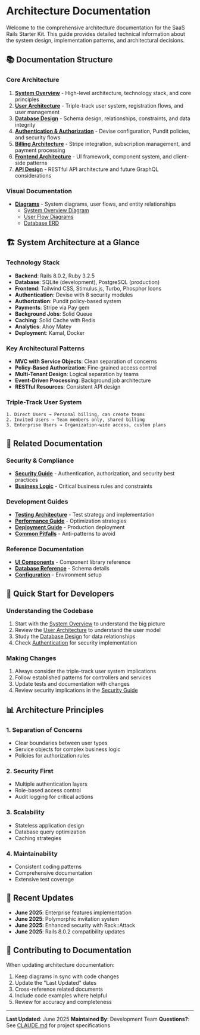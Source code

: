 # Architecture Documentation

Welcome to the comprehensive architecture documentation for the SaaS Rails Starter Kit. This guide provides detailed technical information about the system design, implementation patterns, and architectural decisions.

## 📚 Documentation Structure

### Core Architecture
1. **[System Overview](01-system-overview.md)** - High-level architecture, technology stack, and core principles
2. **[User Architecture](02-user-architecture.md)** - Triple-track user system, registration flows, and user management
3. **[Database Design](03-database-design.md)** - Schema design, relationships, constraints, and data integrity
4. **[Authentication & Authorization](04-authentication.md)** - Devise configuration, Pundit policies, and security flows
5. **[Billing Architecture](05-billing-architecture.md)** - Stripe integration, subscription management, and payment processing
6. **[Frontend Architecture](06-frontend-architecture.md)** - UI framework, component system, and client-side patterns
7. **[API Design](07-api-design.md)** - RESTful API architecture and future GraphQL considerations

### Visual Documentation
- **[Diagrams](diagrams/)** - System diagrams, user flows, and entity relationships
  - [System Overview Diagram](diagrams/system-overview.md)
  - [User Flow Diagrams](diagrams/user-flows.md)
  - [Database ERD](diagrams/database-erd.md)

## 🏗️ System Architecture at a Glance

### Technology Stack
- **Backend**: Rails 8.0.2, Ruby 3.2.5
- **Database**: SQLite (development), PostgreSQL (production)
- **Frontend**: Tailwind CSS, Stimulus.js, Turbo, Phosphor Icons
- **Authentication**: Devise with 8 security modules
- **Authorization**: Pundit policy-based system
- **Payments**: Stripe via Pay gem
- **Background Jobs**: Solid Queue
- **Caching**: Solid Cache with Redis
- **Analytics**: Ahoy Matey
- **Deployment**: Kamal, Docker

### Key Architectural Patterns
- **MVC with Service Objects**: Clean separation of concerns
- **Policy-Based Authorization**: Fine-grained access control
- **Multi-Tenant Design**: Logical separation by teams
- **Event-Driven Processing**: Background job architecture
- **RESTful Resources**: Consistent API design

### Triple-Track User System
```
1. Direct Users → Personal billing, can create teams
2. Invited Users → Team members only, shared billing
3. Enterprise Users → Organization-wide access, custom plans
```

## 🔗 Related Documentation

### Security & Compliance
- **[Security Guide](../security/)** - Authentication, authorization, and security best practices
- **[Business Logic](../guides/business-logic.md)** - Critical business rules and constraints

### Development Guides
- **[Testing Architecture](../guides/testing-guide.md)** - Test strategy and implementation
- **[Performance Guide](../guides/performance-guide.md)** - Optimization strategies
- **[Deployment Guide](../guides/deployment-guide.md)** - Production deployment
- **[Common Pitfalls](../guides/common-pitfalls.md)** - Anti-patterns to avoid

### Reference Documentation
- **[UI Components](../reference/ui-components.md)** - Component library reference
- **[Database Reference](../reference/database-reference.md)** - Schema details
- **[Configuration](../reference/configuration.md)** - Environment setup

## 🚀 Quick Start for Developers

### Understanding the Codebase
1. Start with the [System Overview](01-system-overview.md) to understand the big picture
2. Review the [User Architecture](02-user-architecture.md) to understand the user model
3. Study the [Database Design](03-database-design.md) for data relationships
4. Check [Authentication](04-authentication.md) for security implementation

### Making Changes
1. Always consider the triple-track user system implications
2. Follow established patterns for controllers and services
3. Update tests and documentation with changes
4. Review security implications in the [Security Guide](../security/)

## 📊 Architecture Principles

### 1. Separation of Concerns
- Clear boundaries between user types
- Service objects for complex business logic
- Policies for authorization rules

### 2. Security First
- Multiple authentication layers
- Role-based access control
- Audit logging for critical actions

### 3. Scalability
- Stateless application design
- Database query optimization
- Caching strategies

### 4. Maintainability
- Consistent coding patterns
- Comprehensive documentation
- Extensive test coverage

## 🔄 Recent Updates

- **June 2025**: Enterprise features implementation
- **June 2025**: Polymorphic invitation system
- **June 2025**: Enhanced security with Rack::Attack
- **June 2025**: Rails 8.0.2 compatibility updates

## 📝 Contributing to Documentation

When updating architecture documentation:
1. Keep diagrams in sync with code changes
2. Update the "Last Updated" dates
3. Cross-reference related documents
4. Include code examples where helpful
5. Review for accuracy and completeness

---

**Last Updated**: June 2025
**Maintained By**: Development Team
**Questions?**: See [CLAUDE.md](../../CLAUDE.md) for project specifications